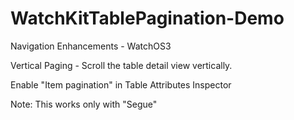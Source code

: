 # WatchKitTablePagination-Demo

Navigation Enhancements - WatchOS3 

Vertical Paging - Scroll the table detail view vertically.

Enable "Item pagination" in Table Attributes Inspector

Note: This works only with "Segue"

